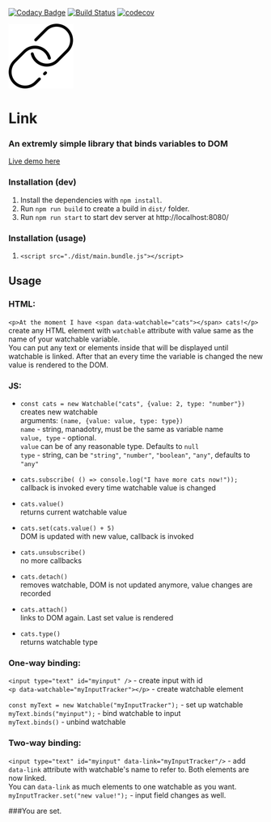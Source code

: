 [![Codacy Badge](https://api.codacy.com/project/badge/Grade/d76a5963342e443bae700ac345907ba9)](https://www.codacy.com/app/spbeat/link?utm_source=github.com&amp;utm_medium=referral&amp;utm_content=tomkallen/link&amp;utm_campaign=Badge_Grade)
[![Build Status](https://travis-ci.org/tomkallen/link.svg?branch=master)](https://travis-ci.org/tomkallen/link)
[![codecov](https://codecov.io/gh/tomkallen/link/branch/master/graph/badge.svg)](https://codecov.io/gh/tomkallen/link)


![](./link.png)
# Link  
### An extremly simple library that binds variables to DOM  

[Live demo here](https://tomkallen.github.io/link/)  

### Installation (dev)

1. Install the dependencies with `npm install`.
2. Run `npm run build` to create a build in `dist/` folder.
3. Run `npm run start` to start dev server at http://localhost:8080/

### Installation (usage)

1. `<script src="./dist/main.bundle.js"></script>`

## Usage

### HTML:
`<p>At the moment I have <span data-watchable="cats"></span> cats!</p>`  
create any HTML element with `watchable` attribute with value same as the name of your watchable variable.  
You can put any text or elements inside that will be displayed until watchable is linked. After that an every time the variable is changed the new value is rendered to the DOM.   

### JS: 
- `const cats = new Watchable("cats", {value: 2, type: "number"})`  
creates new watchable  
arguments: `(name, {value: value, type: type})`  
`name` - string, manadotry, must be the same as variable name  
`value, type` - optional.   
`value` can be of any reasonable type. Defaults to `null`  
`type` - string, can be `"string"`, `"number"`, `"boolean"`, `"any"`, defaults to `"any"`  

- `cats.subscribe( () => console.log("I have more cats now!"));`  
callback is invoked every time watchable value is changed  
- `cats.value()`  
returns current watchable value  
- `cats.set(cats.value() + 5)`  
DOM is updated with new value, callback is invoked  
- `cats.unsubscribe()`  
no more callbacks  
- `cats.detach()`  
removes watchable, DOM is not updated anymore, value changes are recorded  
- `cats.attach()`  
links to DOM again. Last set value is rendered   
- `cats.type()`  
returns watchable type

### One-way binding:  
`<input type="text" id="myinput" />` - create input with id  
`<p data-watchable="myInputTracker"></p>` - create watchable element   
  
`const myText = new Watchable("myInputTracker");` - set up watchable  
`myText.binds("myinput");` - bind watchable to input  
`myText.binds()` - unbind watchable  

### Two-way binding:
`<input type="text" id="myinput" data-link="myInputTracker"/>` - add `data-link` attribute with watchable's name to refer to. Both elements are now linked.  
You can `data-link` as much elements to one watchable as you want.   
`myInputTracker.set("new value!");` - input field changes as well.  

###You are set.

